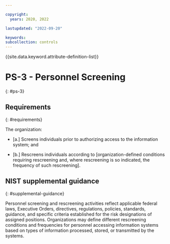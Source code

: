 ```yaml
---

copyright:
  years: 2020, 2022

lastupdated: "2022-09-20"

keywords: 
subcollection: controls
---
```


{{site.data.keyword.attribute-definition-list}}

# PS-3 - Personnel Screening
{: #ps-3}

## Requirements
{: #requirements}

The organization:

- \[a.\] Screens individuals prior to authorizing access to the information system; and

- \[b.\] Rescreens individuals according to [organization-defined conditions requiring rescreening and, where rescreening is so indicated, the frequency of such rescreening].

## NIST supplemental guidance
{: #supplemental-guidance}

Personnel screening and rescreening activities reflect applicable federal laws, Executive Orders, directives, regulations, policies, standards, guidance, and specific criteria established for the risk designations of assigned positions. Organizations may define different rescreening conditions and frequencies for personnel accessing information systems based on types of information processed, stored, or transmitted by the systems.

